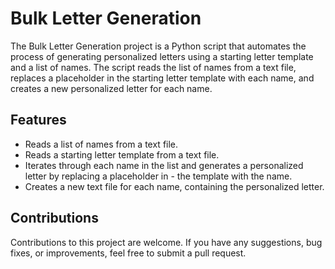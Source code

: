 # Bulk Letter Generation
The Bulk Letter Generation project is a Python script that automates the process of generating personalized letters using a starting letter template and a list of names. The script reads the list of names from a text file, replaces a placeholder in the starting letter template with each name, and creates a new personalized letter for each name.
## Features
- Reads a list of names from a text file.
- Reads a starting letter template from a text file.
- Iterates through each name in the list and generates a personalized letter by replacing a placeholder in - the template with the name.
- Creates a new text file for each name, containing the personalized letter.
## Contributions
Contributions to this project are welcome. If you have any suggestions, bug fixes, or improvements, feel free to submit a pull request.